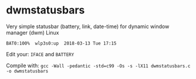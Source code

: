 # dwmstatusbars
Very simple statusbar (battery, link, date-time) for dynamic window manager (dwm) Linux



    BAT0:100%  wlp3s0:up  2018-03-13 Tue 17:15



Edit your: `IFACE` and `BATTERY`

Compile with: `gcc -Wall -pedantic -std=c99 -Os -s -lX11 dwmstatusbars.c -o dwmstatusbars`
